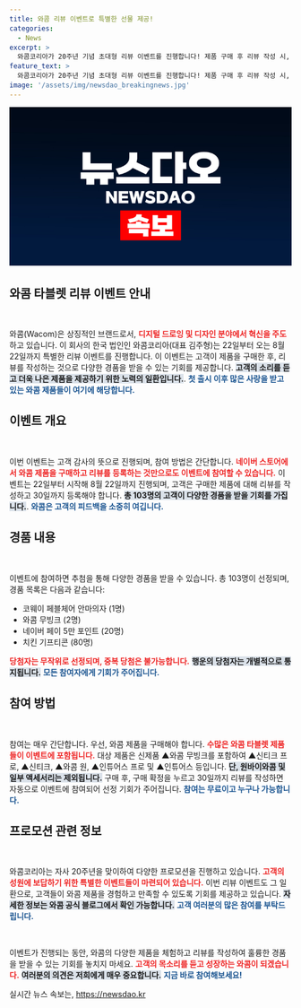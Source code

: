 ```yaml
---
title: 와콤 리뷰 이벤트로 특별한 선물 제공!
categories:
  - News
excerpt: >
  와콤코리아가 20주년 기념 초대형 리뷰 이벤트를 진행합니다! 제품 구매 후 리뷰 작성 시, 안마의자와 신제품 와콤 무빙크 등 푸짐한 경품을 받을 기회! 놓치지 마세요!
feature_text: >
  와콤코리아가 20주년 기념 초대형 리뷰 이벤트를 진행합니다! 제품 구매 후 리뷰 작성 시, 안마의자와 신제품 와콤 무빙크 등 푸짐한 경품을 받을 기회! 놓치지 마세요!
image: '/assets/img/newsdao_breakingnews.jpg'
---
```


<p><img src="/assets/img/newsdao_breakingnews.jpg" alt="ontimetimes 속보" /></p>

<h2 data-ke-size="size26">와콤 타블렛 리뷰 이벤트 안내</h2>

<p data-ke-size="size16">&nbsp;</p>

<p>와콤(Wacom)은 상징적인 브랜드로서, <b><span style="color: #ee2323;">디지털 드로잉 및 디자인 분야에서 혁신을 주도</span></b>하고 있습니다. 이 회사의 한국 법인인 와콤코리아(대표 김주형)는 22일부터 오는 8월 22일까지 특별한 리뷰 이벤트를 진행합니다. 이 이벤트는 고객이 제품을 구매한 후, 리뷰를 작성하는 것으로 다양한 경품을 받을 수 있는 기회를 제공합니다. <b><span style="background-color: #21538527;">고객의 소리를 듣고 더욱 나은 제품을 제공하기 위한 노력의 일환입니다.</span></b>. <b><span style="color: #1a5490;">첫 출시 이후 많은 사랑을 받고 있는 와콤 제품들이 여기에 해당합니다.</span></b> </p>

<h2 data-ke-size="size26">이벤트 개요</h2>

<p data-ke-size="size16">&nbsp;</p>

<p>이번 이벤트는 고객 감사의 뜻으로 진행되며, 참여 방법은 간단합니다. <b><span style="color: #ee2323;">네이버 스토어에서 와콤 제품을 구매하고 리뷰를 등록하는 것만으로도 이벤트에 참여할 수 있습니다.</span></b> 이벤트는 22일부터 시작해 8월 22일까지 진행되며, 고객은 구매한 제품에 대해 리뷰를 작성하고 30일까지 등록해야 합니다. <b><span style="background-color: #21538527;">총 103명의 고객이 다양한 경품을 받을 기회를 가집니다.</span></b>. <b><span style="color: #1a5490;">와콤은 고객의 피드백을 소중히 여깁니다.</span></b></p>

<h2 data-ke-size="size26">경품 내용</h2>

<p data-ke-size="size16">&nbsp;</p>

<p>이벤트에 참여하면 추첨을 통해 다양한 경품을 받을 수 있습니다. 총 103명이 선정되며, 경품 목록은 다음과 같습니다:</p>

<ul>
  <li>코웨이 페블체어 안마의자 (1명)</li>
  <li>와콤 무빙크 (2명)</li>
  <li>네이버 페이 5만 포인트 (20명)</li>
  <li>치킨 기프티콘 (80명)</li>
</ul>

<p><b><span style="color: #ee2323;">당첨자는 무작위로 선정되며, 중복 당첨은 불가능합니다.</span></b> <b><span style="background-color: #21538527;">행운의 당첨자는 개별적으로 통지됩니다.</span></b> <b><span style="color: #1a5490;">모든 참여자에게 기회가 주어집니다.</span></b></p>

<h2 data-ke-size="size26">참여 방법</h2>

<p data-ke-size="size16">&nbsp;</p>

<p>참여는 매우 간단합니다. 우선, 와콤 제품을 구매해야 합니다. <b><span style="color: #ee2323;">수많은 와콤 타블렛 제품들이 이벤트에 포함됩니다.</span></b> 대상 제품은 신제품 ▲와콤 무빙크를 포함하여 ▲신티크 프로, ▲신티크, ▲와콤 원, ▲인튜어스 프로 및 ▲인튜어스 등입니다. <b><span style="background-color: #21538527;">단, 원바이와콤 및 일부 액세서리는 제외됩니다.</span></b> 구매 후, 구매 확정을 누르고 30일까지 리뷰를 작성하면 자동으로 이벤트에 참여되어 선정 기회가 주어집니다. <b><span style="color: #1a5490;">참여는 무료이고 누구나 가능합니다.</span></b></p>

<h2 data-ke-size="size26">프로모션 관련 정보</h2>

<p data-ke-size="size16">&nbsp;</p>

<p>와콤코리아는 자사 20주년을 맞이하여 다양한 프로모션을 진행하고 있습니다. <b><span style="color: #ee2323;">고객의 성원에 보답하기 위한 특별한 이벤트들이 마련되어 있습니다.</span></b> 이번 리뷰 이벤트도 그 일환으로, 고객들이 와콤 제품을 경험하고 만족할 수 있도록 기회를 제공하고 있습니다. <b><span style="background-color: #21538527;">자세한 정보는 와콤 공식 블로그에서 확인 가능합니다.</span></b> <b><span style="color: #1a5490;">고객 여러분의 많은 참여를 부탁드립니다.</span></b></p>

<p data-ke-size="size16">&nbsp;</p>

<p>이벤트가 진행되는 동안, 와콤의 다양한 제품을 체험하고 리뷰를 작성하여 훌륭한 경품을 받을 수 있는 기회를 놓치지 마세요. <b><span style="color: #ee2323;">고객의 목소리를 듣고 성장하는 와콤이 되겠습니다.</span></b> <b><span style="background-color: #21538527;">여러분의 의견은 저희에게 매우 중요합니다.</span></b> <b><span style="color: #1a5490;">지금 바로 참여해보세요!</span></b></p>
실시간 뉴스 속보는, <a href="https://newsdao.kr" rel="dofollow">https://newsdao.kr</a>


